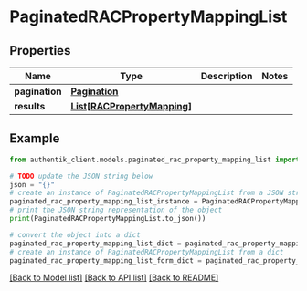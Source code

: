 # PaginatedRACPropertyMappingList


## Properties

Name | Type | Description | Notes
------------ | ------------- | ------------- | -------------
**pagination** | [**Pagination**](Pagination.md) |  | 
**results** | [**List[RACPropertyMapping]**](RACPropertyMapping.md) |  | 

## Example

```python
from authentik_client.models.paginated_rac_property_mapping_list import PaginatedRACPropertyMappingList

# TODO update the JSON string below
json = "{}"
# create an instance of PaginatedRACPropertyMappingList from a JSON string
paginated_rac_property_mapping_list_instance = PaginatedRACPropertyMappingList.from_json(json)
# print the JSON string representation of the object
print(PaginatedRACPropertyMappingList.to_json())

# convert the object into a dict
paginated_rac_property_mapping_list_dict = paginated_rac_property_mapping_list_instance.to_dict()
# create an instance of PaginatedRACPropertyMappingList from a dict
paginated_rac_property_mapping_list_form_dict = paginated_rac_property_mapping_list.from_dict(paginated_rac_property_mapping_list_dict)
```
[[Back to Model list]](../README.md#documentation-for-models) [[Back to API list]](../README.md#documentation-for-api-endpoints) [[Back to README]](../README.md)


